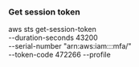 ### Get session token

aws sts get-session-token \
    --duration-seconds 43200 \
    --serial-number "arn:aws:iam::<AWS-AC>:mfa/<usernmae>" \
    --token-code 472266 --profile <usernmae>